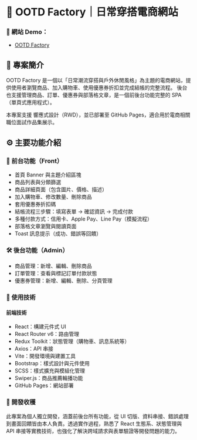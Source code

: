 # 🧢 OOTD Factory｜日常穿搭電商網站

### 🔗 網站 Demo：
- [OOTD Factory](https://xiaojia0623.github.io/ootd-factory/#/)

## 📌 專案簡介

OOTD Factory 是一個以「日常潮流穿搭與戶外休閒風格」為主題的電商網站，提供使用者瀏覽商品、加入購物車、使用優惠券折扣並完成結帳的完整流程。
後台也支援管理商品、訂單、優惠券與部落格文章，是一個前後台功能完整的 SPA（單頁式應用程式）。

本專案支援 響應式設計（RWD），並已部署至 GitHub Pages，適合用於電商相關職位面試作品集展示。

## ⚙️ 主要功能介紹

### 🔎 前台功能（Front）
- 首頁 Banner 與主題介紹區塊
- 商品列表與分類篩選
- 商品詳細頁面（包含圖片、價格、描述）
- 加入購物車、修改數量、刪除商品
- 套用優惠券折扣碼
- 結帳流程三步驟：填寫表單 → 確認資訊 → 完成付款
- 多種付款方式：信用卡、Apple Pay、Line Pay（模擬流程）
- 部落格文章瀏覽與閱讀頁面
- Toast 訊息提示（成功、錯誤等回饋）
  
### 🛠️ 後台功能（Admin）

- 商品管理：新增、編輯、刪除商品
- 訂單管理：查看與標記訂單付款狀態
- 優惠券管理：新增、編輯、刪除、分頁管理

### 🧪 使用技術
#### 前端技術
- React：構建元件式 UI
- React Router v6：路由管理
- Redux Toolkit：狀態管理（購物車、訊息系統等）
- Axios：API 串接
- Vite：開發環境與建置工具
- Bootstrap：樣式設計與元件使用
- SCSS：樣式擴充與模組化管理
- Swiper.js：商品推薦輪播功能
- GitHub Pages：網站部署

### 📝 開發收穫

此專案為個人獨立開發，涵蓋前後台所有功能，從 UI 切版、資料串接、錯誤處理到畫面回饋皆由本人負責。透過實作過程，熟悉了 React 生態系、狀態管理與 API 串接等實務技術，也強化了解決跨域請求與表單驗證等開發問題的能力。


